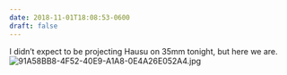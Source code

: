 ```yaml
---
date: 2018-11-01T18:08:53-0600
draft: false
---
```




I didn’t expect to be projecting Hausu on 35mm tonight, but here we are. ![91A58BB8-4F52-40E9-A1A8-0E4A26E052A4.jpg](http://ianwhitney.micro.blog/uploads/2018/fa76ddcbec.jpg)



